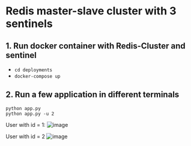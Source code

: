 # Redis master-slave cluster with 3 sentinels
 
## 1. Run docker container with Redis-Cluster and sentinel
 - `cd deployments` 
 - `docker-compose up` 
 
## 2. Run a few application in different terminals
```
python app.py 
python app.py -u 2
```

User with id = 1:
![image](https://user-images.githubusercontent.com/11583344/203132948-3ed43360-f2d9-48fb-a9ad-3b4954b360e8.png)

User with id = 2
![image](https://user-images.githubusercontent.com/11583344/203133050-3b683ca9-626e-4374-8f89-e4a322f0790b.png)
